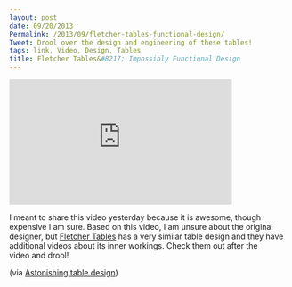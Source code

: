 ```yaml
---
layout: post
date: 09/20/2013
Permalink: /2013/09/fletcher-tables-functional-design/
Tweet: Drool over the design and engineering of these tables!
tags: link, Video, Design, Tables
title: Fletcher Tables&#8217; Impossibly Functional Design
---
```


<iframe width="400" height="225" src="https://www.youtube.com/embed/tOp5j_57LAE?feature=oembed" frameborder="0" allowfullscreen></iframe><br/>

<p>I meant to share this video yesterday because it is awesome, though expensive I am sure. Based on this video, I am unsure about the original designer, but <a href="http://fletchertables.com" title="Fletcher Tables">Fletcher Tables</a> has a very similar table design and they have additional videos about its inner workings. Check them out after the video and drool!</p>

<p>(via <a href="http://www.loopinsight.com/2013/09/19/astonishing-table-design/?utm_source=loopinsight.com&amp;utm_campaign=loopinsight.com&amp;utm_medium=referral">Astonishing table design</a>)</p>